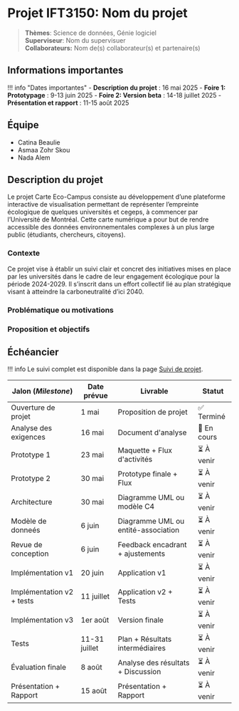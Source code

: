 # Projet IFT3150: Nom du projet

> **Thèmes**: Science de données, Génie logiciel  
> **Superviseur**: Nom du supervisuer  
> **Collaborateurs:** Nom de(s) collaborateur(s) et partenaire(s)

## Informations importantes

!!! info "Dates importantes"
    - **Description du projet** : 16 mai 2025
    - **Foire 1: Prototypage** : 9-13 juin 2025
    - **Foire 2: Version beta** : 14-18 juillet 2025
    - **Présentation et rapport** : 11-15 août 2025

## Équipe

- Catina Beaulie
- Asmaa Zohr Skou 
- Nada Alem

## Description du projet
Le projet Carte Eco-Campus consiste au développement d’une plateforme interactive de
visualisation permettant de représenter l’empreinte écologique de quelques universités et cegeps,
à commencer par l’Université de Montréal. Cette carte numérique a pour but de rendre accessible
des données environnementales complexes à un plus large public (étudiants, chercheurs,
citoyens).

### Contexte
Ce projet vise à établir un suivi clair et concret des initiatives mises en place par les universités dans le cadre de leur engagement écologique pour la période 2024-2029. Il s’inscrit dans un effort collectif lié au plan stratégique visant à atteindre la carboneutralité d’ici 2040.

### Problématique ou motivations


### Proposition et objectifs


## Échéancier

!!! info
    Le suivi complet est disponible dans la page [Suivi de projet](suivi.md).

| Jalon (*Milestone*)            | Date prévue   | Livrable                            | Statut      |
|--------------------------------|---------------|-------------------------------------|-------------|
| Ouverture de projet            | 1 mai         | Proposition de projet               | ✅ Terminé  |
| Analyse des exigences          | 16 mai        | Document d'analyse                  | 🔄 En cours |
| Prototype 1                    | 23 mai        | Maquette + Flux d'activités         | ⏳ À venir  |
| Prototype 2                    | 30 mai        | Prototype finale + Flux             | ⏳ À venir  |
| Architecture                   | 30 mai        | Diagramme UML ou modèle C4          | ⏳ À venir  |
| Modèle de donneés              | 6 juin        | Diagramme UML ou entité-association | ⏳ À venir  |
| Revue de conception            | 6 juin        | Feedback encadrant + ajustements    | ⏳ À venir  |
| Implémentation v1              | 20 juin       | Application v1                      | ⏳ À venir  |
| Implémentation v2 + tests      | 11 juillet    | Application v2 + Tests              | ⏳ À venir  |
| Implémentation v3              | 1er août      | Version finale                      | ⏳ À venir  |
| Tests                          | 11-31 juillet | Plan + Résultats intermédiaires     | ⏳ À venir  |
| Évaluation finale              | 8 août        | Analyse des résultats + Discussion  | ⏳ À venir  |
| Présentation + Rapport         | 15 août       | Présentation + Rapport              | ⏳ À venir  |
